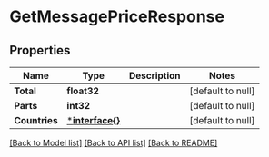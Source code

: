 # GetMessagePriceResponse

## Properties
Name | Type | Description | Notes
------------ | ------------- | ------------- | -------------
**Total** | **float32** |  | [default to null]
**Parts** | **int32** |  | [default to null]
**Countries** | [***interface{}**](interface{}.md) |  | [default to null]

[[Back to Model list]](../README.md#documentation-for-models) [[Back to API list]](../README.md#documentation-for-api-endpoints) [[Back to README]](../README.md)


